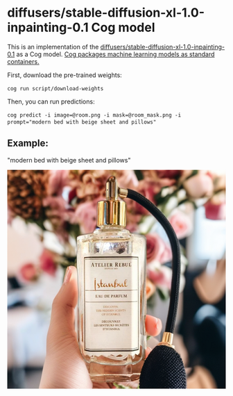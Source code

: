 # diffusers/stable-diffusion-xl-1.0-inpainting-0.1 Cog model

This is an implementation of the [diffusers/stable-diffusion-xl-1.0-inpainting-0.1](https://huggingface.co/diffusers/stable-diffusion-xl-1.0-inpainting-0.1) as a Cog model. [Cog packages machine learning models as standard containers.](https://github.com/replicate/cog)

First, download the pre-trained weights:

    cog run script/download-weights

Then, you can run predictions:

    cog predict -i image=@room.png -i mask=@room_mask.png -i prompt="modern bed with beige sheet and pillows"

## Example:

"modern bed with beige sheet and pillows"

![alt text](output.png)
